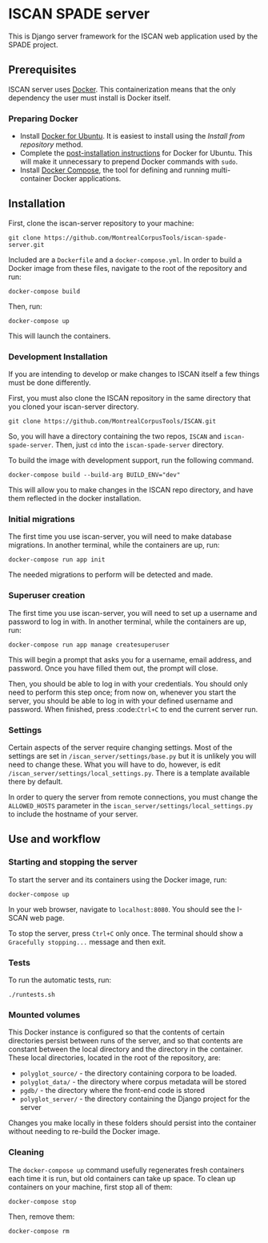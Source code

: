 # ISCAN SPADE server
This is Django server framework for the ISCAN web application used by the SPADE project.

## Prerequisites
ISCAN server uses [Docker](https://www.docker.com/what-docker). This containerization means that the only dependency the user must install is Docker itself.

### Preparing Docker
* Install [Docker for Ubuntu](https://docs.docker.com/install/linux/docker-ce/ubuntu/#install-docker-ce). It is easiest to install using the *Install from repository* method.
* Complete the [post-installation instructions](https://docs.docker.com/install/linux/linux-postinstall/) for Docker for Ubuntu. This will make it unnecessary to prepend Docker commands with `sudo`.
* Install [Docker Compose](https://docs.docker.com/compose/install/), the tool for defining and running multi-container Docker applications.

## Installation

First, clone the iscan-server repository to your machine:

``git clone https://github.com/MontrealCorpusTools/iscan-spade-server.git``

Included are a `Dockerfile` and a `docker-compose.yml`. In order to build a Docker image from these files, navigate to the root of the repository and run:

``docker-compose build``

Then, run:

``docker-compose up``

This will launch the containers.

### Development Installation

If you are intending to develop or make changes to ISCAN itself a few things must be done differently.

First, you must also clone the ISCAN repository in the same directory that you cloned your iscan-server directory.

``git clone https://github.com/MontrealCorpusTools/ISCAN.git``

So, you will have a directory containing the two repos, `ISCAN` and `iscan-spade-server`. Then, just `cd` into the `iscan-spade-server` directory.

To build the image with development support, run the following command. 

``docker-compose build --build-arg BUILD_ENV="dev"``

This will allow you to make changes in the ISCAN repo directory, and have them reflected in the docker installation.

### Initial migrations

The first time you use iscan-server, you will need to make database migrations. In another terminal, while the containers are up, run:

``docker-compose run app init``

The needed migrations to perform will be detected and made.

### Superuser creation
The first time you use iscan-server, you will need to set up a username and password to log in with. In another terminal, while the containers are up, run:

``docker-compose run app manage createsuperuser``

This will begin a prompt that asks you for a username, email address, and password. Once you have filled them out, the prompt will close.

Then, you should be able to log in with your credentials. You should only need to perform this step once; from now on, whenever you start the server, you should be able to log in with your defined username and password. When finished, press :code:`Ctrl+C` to end the current server run.


### Settings

Certain aspects of the server require changing settings.
Most of the settings are set in `/iscan_server/settings/base.py` but it is unlikely you will need to change these.
What you will have to do, however, is edit `/iscan_server/settings/local_settings.py`.
There is a template available there by default.

In order to query the server from remote connections, you must change the `ALLOWED_HOSTS` parameter in the `iscan_server/settings/local_settings.py` to include the hostname of your server. 

## Use and workflow

### Starting and stopping the server
To start the server and its containers using the Docker image, run:

``docker-compose up``

In your web browser, navigate to `localhost:8080`. You should see the I-SCAN web page.

To stop the server, press `Ctrl+C` only once. The terminal should show a `Gracefully stopping...` message and then exit.


### Tests

To run the automatic tests, run:

``./runtests.sh``


### Mounted volumes

This Docker instance is configured so that the contents of certain directories persist between runs of the server, and so that contents are constant between the local directory and the directory in the container. These local directories, located in the root of the repository, are:

* `polyglot_source/` - the directory containing corpora to be loaded.
* `polyglot_data/` - the directory where corpus metadata will be stored
* `pgdb/` - the directory where the front-end code is stored
* `polyglot_server/` - the directory containing the Django project for the server

Changes you make locally in these folders should persist into the container without needing to re-build the Docker image.

### Cleaning
The `docker-compose up` command usefully regenerates fresh containers each time it is run, but old containers can take up space. To clean up containers on your machine, first stop all of them:

```docker-compose stop```

Then, remove them:

``docker-compose rm``

